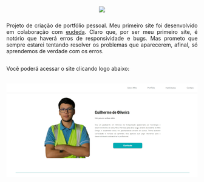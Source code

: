 <h1 align="center">
    <img src="https://readme-typing-svg.herokuapp.com/?font=Righteous&size=35&center=true&vCenter=true&width=500&height=70&duration=3000&lines=Projeto+Portifólio!;" />
</h1>

 <div align="justify">Projeto de criação de portfólio pessoal. Meu primeiro site foi desenvolvido em colaboração com <a href="https://github.com/eudeda">eudeda</a>. Claro que, por ser meu primeiro site, é notório que haverá erros de responsividade e bugs. Mas prometo que sempre estarei tentando resolver os problemas que aparecerem, afinal, só aprendemos de verdade com os erros.<div>
 
##

Você poderá acessar o site clicando logo abaixo:
<div align="center"><br> <a href="https://guioliveirx.github.io/Portfolio-Project" target="_blanck" rel="external"><img aling="center" src="https://github.com/guioliveirx/Portfolio-Project/blob/main/assets/imgs/site-portfolio.jpg?raw=true" img>
</a></div>   
